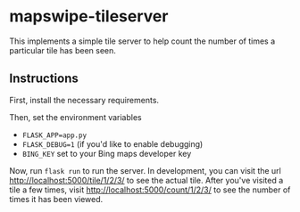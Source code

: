 # mapswipe-tileserver

This implements a simple tile server to help count the number of times a particular tile has been seen. 

## Instructions

First, install the necessary requirements. 

Then, set the environment variables

* `FLASK_APP=app.py`
* `FLASK_DEBUG=1` (if you'd like to enable debugging)
* `BING_KEY` set to your Bing maps developer key

Now, run `flask run` to run the server. In development, you can visit the url [http://localhost:5000/tile/1/2/3/](http://localhost:5000/tile/1/2/3/) to see the actual tile. After you've visited a tile a few times, visit [http://localhost:5000/count/1/2/3/](http://localhost:5000/count/1/2/3/) to see the number of times it has been viewed.

